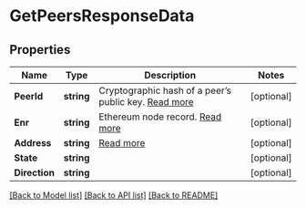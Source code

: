 # GetPeersResponseData

## Properties

Name | Type | Description | Notes
------------ | ------------- | ------------- | -------------
**PeerId** | **string** | Cryptographic hash of a peer’s public key. [Read more](https://docs.libp2p.io/concepts/peer-id/) | [optional] 
**Enr** | **string** | Ethereum node record. [Read more](https://eips.ethereum.org/EIPS/eip-778) | [optional] 
**Address** | **string** | [Read more](https://docs.libp2p.io/reference/glossary/#multiaddr) | [optional] 
**State** | **string** |  | [optional] 
**Direction** | **string** |  | [optional] 

[[Back to Model list]](../README.md#documentation-for-models) [[Back to API list]](../README.md#documentation-for-api-endpoints) [[Back to README]](../README.md)


